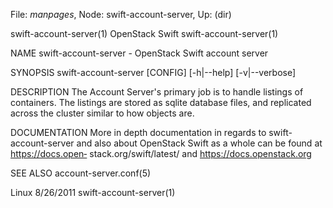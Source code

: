 File: *manpages*,  Node: swift-account-server,  Up: (dir)

swift-account-server(1)         OpenStack Swift        swift-account-server(1)



NAME
       swift-account-server - OpenStack Swift account server


SYNOPSIS
       swift-account-server [CONFIG] [-h|--help] [-v|--verbose]


DESCRIPTION
       The  Account  Server's primary job is to handle listings of containers.
       The listings are stored as sqlite database files, and replicated across
       the cluster similar to how objects are.


DOCUMENTATION
       More in depth documentation in regards to swift-account-server and also
       about OpenStack Swift as a whole can  be  found  at  https://docs.open‐
       stack.org/swift/latest/ and https://docs.openstack.org



SEE ALSO
       account-server.conf(5)



Linux                              8/26/2011           swift-account-server(1)
